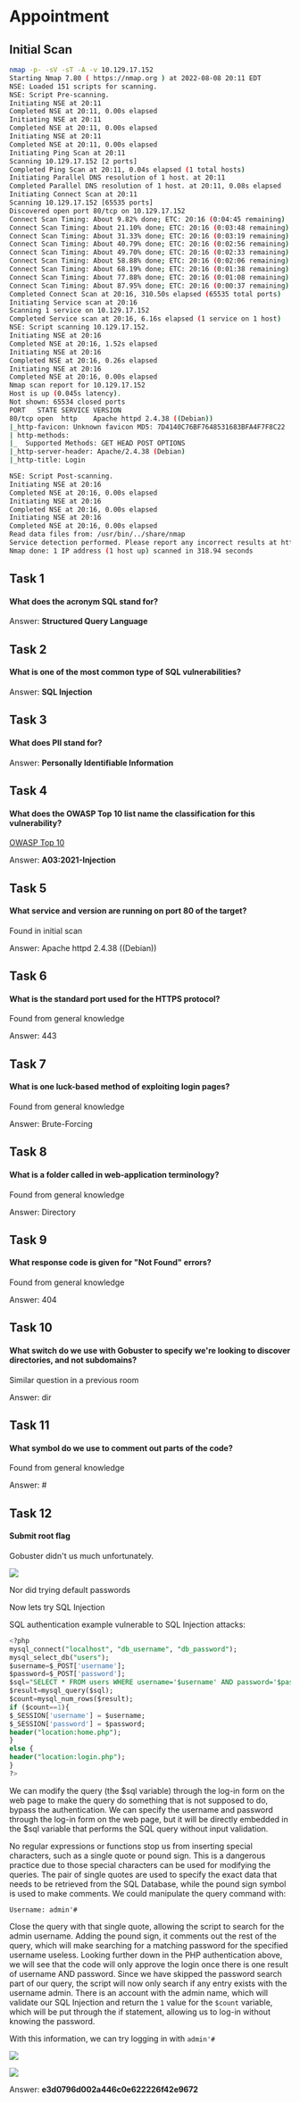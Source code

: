 # Appointment

## Initial Scan

```bash
nmap -p- -sV -sT -A -v 10.129.17.152
Starting Nmap 7.80 ( https://nmap.org ) at 2022-08-08 20:11 EDT
NSE: Loaded 151 scripts for scanning.
NSE: Script Pre-scanning.
Initiating NSE at 20:11
Completed NSE at 20:11, 0.00s elapsed
Initiating NSE at 20:11
Completed NSE at 20:11, 0.00s elapsed
Initiating NSE at 20:11
Completed NSE at 20:11, 0.00s elapsed
Initiating Ping Scan at 20:11
Scanning 10.129.17.152 [2 ports]
Completed Ping Scan at 20:11, 0.04s elapsed (1 total hosts)
Initiating Parallel DNS resolution of 1 host. at 20:11
Completed Parallel DNS resolution of 1 host. at 20:11, 0.08s elapsed
Initiating Connect Scan at 20:11
Scanning 10.129.17.152 [65535 ports]
Discovered open port 80/tcp on 10.129.17.152
Connect Scan Timing: About 9.82% done; ETC: 20:16 (0:04:45 remaining)
Connect Scan Timing: About 21.10% done; ETC: 20:16 (0:03:48 remaining)
Connect Scan Timing: About 31.33% done; ETC: 20:16 (0:03:19 remaining)
Connect Scan Timing: About 40.79% done; ETC: 20:16 (0:02:56 remaining)
Connect Scan Timing: About 49.70% done; ETC: 20:16 (0:02:33 remaining)
Connect Scan Timing: About 58.88% done; ETC: 20:16 (0:02:06 remaining)
Connect Scan Timing: About 68.19% done; ETC: 20:16 (0:01:38 remaining)
Connect Scan Timing: About 77.88% done; ETC: 20:16 (0:01:08 remaining)
Connect Scan Timing: About 87.95% done; ETC: 20:16 (0:00:37 remaining)
Completed Connect Scan at 20:16, 310.50s elapsed (65535 total ports)
Initiating Service scan at 20:16
Scanning 1 service on 10.129.17.152
Completed Service scan at 20:16, 6.16s elapsed (1 service on 1 host)
NSE: Script scanning 10.129.17.152.
Initiating NSE at 20:16
Completed NSE at 20:16, 1.52s elapsed
Initiating NSE at 20:16
Completed NSE at 20:16, 0.26s elapsed
Initiating NSE at 20:16
Completed NSE at 20:16, 0.00s elapsed
Nmap scan report for 10.129.17.152
Host is up (0.045s latency).
Not shown: 65534 closed ports
PORT   STATE SERVICE VERSION
80/tcp open  http    Apache httpd 2.4.38 ((Debian))
|_http-favicon: Unknown favicon MD5: 7D4140C76BF7648531683BFA4F7F8C22
| http-methods: 
|_  Supported Methods: GET HEAD POST OPTIONS
|_http-server-header: Apache/2.4.38 (Debian)
|_http-title: Login

NSE: Script Post-scanning.
Initiating NSE at 20:16
Completed NSE at 20:16, 0.00s elapsed
Initiating NSE at 20:16
Completed NSE at 20:16, 0.00s elapsed
Initiating NSE at 20:16
Completed NSE at 20:16, 0.00s elapsed
Read data files from: /usr/bin/../share/nmap
Service detection performed. Please report any incorrect results at https://nmap.org/submit/ .
Nmap done: 1 IP address (1 host up) scanned in 318.94 seconds
```

## Task 1

#### What does the acronym SQL stand for?

Answer: **Structured Query Language**

## Task 2

#### What is one of the most common type of SQL vulnerabilities?

Answer: **SQL Injection**

## Task 3

#### What does PII stand for?

Answer: **Personally Identifiable Information**

## Task 4

#### What does the OWASP Top 10 list name the classification for this vulnerability?

[OWASP Top 10](https://owasp.org/Top10/)

Answer: **A03:2021-Injection**

## Task 5

#### What service and version are running on port 80 of the target?

Found in initial scan

Answer: Apache httpd 2.4.38 ((Debian))

## Task 6

#### What is the standard port used for the HTTPS protocol?

Found from general knowledge

Answer: 443

## Task 7

#### What is one luck-based method of exploiting login pages?

Found from general knowledge

Answer: Brute-Forcing

## Task 8

#### What is a folder called in web-application terminology?

Found from general knowledge

Answer: Directory

## Task 9

#### What response code is given for "Not Found" errors?

Found from general knowledge

Answer: 404

## Task 10

#### What switch do we use with Gobuster to specify we're looking to discover directories, and not subdomains?

Similar question in a previous room

Answer: dir

## Task 11

#### What symbol do we use to comment out parts of the code?

Found from general knowledge

Answer: #

## Task 12

#### Submit root flag

Gobuster didn't us much unfortunately.

![](<../../../../.gitbook/assets/image (10) (1).png>)

Nor did trying default passwords

Now lets try SQL Injection

SQL authentication example vulnerable to SQL Injection attacks:&#x20;

```sql
<?php
mysql_connect("localhost", "db_username", "db_password");
mysql_select_db("users");
$username=$_POST['username'];
$password=$_POST['password'];
$sql="SELECT * FROM users WHERE username='$username' AND password='$password'";
$result=mysql_query($sql);
$count=mysql_num_rows($result);
if ($count==1){
$_SESSION['username'] = $username;
$_SESSION['password'] = $password;
header("location:home.php");
}
else {
header("location:login.php");
}
?>
```

We can modify the query (the $sql variable) through the log-in form on the web page to make the query do something that is not supposed to do, bypass the authentication. We can specify the username and password through the log-in form on the web page, but it will be directly embedded in the $sql variable that performs the SQL query without input validation.

No regular expressions or functions stop us from inserting special characters, such as a single quote or pound sign. This is a dangerous practice due to those special characters can be used for modifying the queries. The pair of single quotes are used to specify the exact data that needs to be retrieved from the SQL Database, while the pound sign symbol is used to make comments. We could manipulate the query command with:

```
Username: admin'#
```

Close the query with that single quote, allowing the script to search for the admin username. Adding the pound sign, it comments out the rest of the query, which will make searching for a matching password for the specified username useless. Looking further down in the PHP authentication above, we will see that the code will only approve the login once there is one result of username AND password. Since we have skipped the password search part of our query, the script will now only search if any entry exists with the username admin. There is an account with the admin name, which will validate our SQL Injection and return the `1` value for the `$count` variable, which will be put through the if statement, allowing us to log-in without knowing the password.

With this information, we can try logging in with `admin'#`

![](<../../../../.gitbook/assets/image (1) (3).png>)

![](<../../../../.gitbook/assets/image (12).png>)

Answer: **e3d0796d002a446c0e622226f42e9672**
